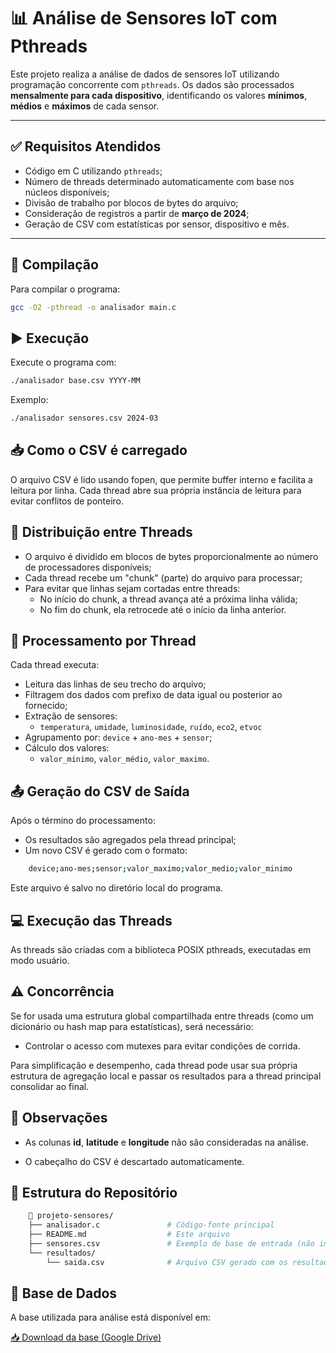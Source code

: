 # 📊 Análise de Sensores IoT com Pthreads

Este projeto realiza a análise de dados de sensores IoT utilizando programação concorrente com `pthreads`. Os dados são processados **mensalmente para cada dispositivo**, identificando os valores **mínimos**, **médios** e **máximos** de cada sensor.

---

## ✅ Requisitos Atendidos

- Código em C utilizando `pthreads`;
- Número de threads determinado automaticamente com base nos núcleos disponíveis;
- Divisão de trabalho por blocos de bytes do arquivo;
- Consideração de registros a partir de **março de 2024**;
- Geração de CSV com estatísticas por sensor, dispositivo e mês.

---

## 🧪 Compilação

Para compilar o programa:

```bash
gcc -O2 -pthread -o analisador main.c
```


## ▶️ Execução

Execute o programa com:

```bash
./analisador base.csv YYYY-MM
```

Exemplo:

```bash
./analisador sensores.csv 2024-03
```

## 📥 Como o CSV é carregado

O arquivo CSV é lido usando fopen, que permite buffer interno e facilita a leitura por linha. Cada thread abre sua própria instância de leitura para evitar conflitos de ponteiro.

## 🔀 Distribuição entre Threads

- O arquivo é dividido em blocos de bytes proporcionalmente ao número de processadores disponíveis;
- Cada thread recebe um "chunk" (parte) do arquivo para processar;
- Para evitar que linhas sejam cortadas entre threads:
    - No início do chunk, a thread avança até a próxima linha válida;
    - No fim do chunk, ela retrocede até o início da linha anterior.

## 🧠 Processamento por Thread

Cada thread executa:

- Leitura das linhas de seu trecho do arquivo;
- Filtragem dos dados com prefixo de data igual ou posterior ao fornecido;
- Extração de sensores:
    - `temperatura`, `umidade`, `luminosidade`, `ruído`, `eco2`, `etvoc`
- Agrupamento por: `device` + `ano-mes` + `sensor`;
- Cálculo dos valores:
    - `valor_minimo`, `valor_médio`, `valor_maximo`.  

## 📤 Geração do CSV de Saída

Após o término do processamento:

- Os resultados são agregados pela thread principal;
- Um novo CSV é gerado com o formato:      

```bash
    device;ano-mes;sensor;valor_maximo;valor_medio;valor_minimo
```
Este arquivo é salvo no diretório local do programa.

## 💻 Execução das Threads
As threads são criadas com a biblioteca POSIX pthreads, executadas em modo usuário.

## ⚠️ Concorrência
Se for usada uma estrutura global compartilhada entre threads (como um dicionário ou hash map para estatísticas), será necessário:

- Controlar o acesso com mutexes para evitar condições de corrida.

Para simplificação e desempenho, cada thread pode usar sua própria estrutura de agregação local e passar os resultados para a thread principal consolidar ao final.

## 📌 Observações
- As colunas **id**, **latitude** e **longitude** não são consideradas na análise.

- O cabeçalho do CSV é descartado automaticamente.

## 📁 Estrutura do Repositório

```graphql
    📁 projeto-sensores/
    ├── analisador.c               # Código-fonte principal
    ├── README.md                  # Este arquivo
    ├── sensores.csv               # Exemplo de base de entrada (não incluído no repositório)
    └── resultados/
        └── saida.csv              # Arquivo CSV gerado com os resultados
```

## 🔗 Base de Dados
A base utilizada para análise está disponível em:

[📥 Download da base (Google Drive)](https://drive.google.com/file/d/1fEbhm19z0zH6wS7QZU4t8e0WxrPk6awm/view?usp=sharing)

